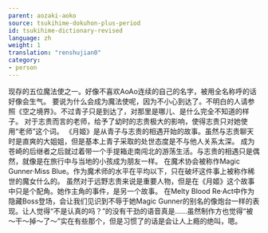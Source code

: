 ```yaml
---
parent: aozaki-aoko
source: tsukihime-dokuhon-plus-period
id: tsukihime-dictionary-revised
language: zh
weight: 1
translation: "renshujian0"
category:
- person
---
```


现存的五位魔法使之一。好像不喜欢AoAo连续的自己的名字，被用全名称呼的话好像会生气。
要说为什么会成为魔法使呢，因为不小心到达了。不明白的人请参照《空之境界》。不过青子只是到达了，对那里是哪儿、是什么完全不知道的样子。
对于志贵而言的老师，给予了幼时的志贵极大的影响，使得志贵只对她使用“老师”这个词。
《月姬》是从青子与志贵的相遇开始的故事。虽然与志贵聊天时是直爽的大姐姐，但是基本上青子采取的处世态度是不与他人关系太深。
成为苍崎的后继者之后就过着带一个手提箱走南闯北的游荡生活。与志贵的相遇只是偶然，就像是在旅行中与当地的小孩成为朋友一样。
在魔术协会被称作Magic Gunner·Miss Blue。作为魔术师的水平在平均以下，只在破坏这件事上被称作稀世的魔女什么的。
虽然对于远野志贵来说是重要人物，但是在《月姬》这个故事中只是个配角。她作主角的事件，是另一个故事。
在Melty Blood Re·Act中作为隐藏Boss登场，会让我们见识到不辱于她Magic Gunner的别名的像炮台一样的表现。让人觉得“不是认真的吗？”的没有干劲的语音真是……虽然制作方也觉得“被～干～掉～了～”实在有些那个，但是习惯了的话是会让人上瘾的绝叫，嗯。
